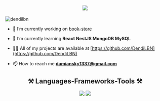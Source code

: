 
<h1 align="center">
    <img src="https://readme-typing-svg.herokuapp.com/?font=Righteous&size=35&center=true&vCenter=true&width=500&height=70&duration=4000&lines=Hi+There!+👋;+I'm+Damian+!;" />
</h1>

<p align="left"> <img src="https://komarev.com/ghpvc/?username=dendilbn&label=DendiLBN&color=0e75b6&style=flat" alt="dendilbn" /> </p>

- 🔭 I’m currently working on [book-store](https://github.com/DendiLBN/bookStore)

- 🌱 I’m currently learning **React NestJS MongoDB MySQL**

- 👨‍💻 All of my projects are available at [https://github.com/DendiLBN](https://github.com/DendiLBN)

- 📫 How to reach me **damiansky1337@gmail.com**

<p align="left">
</p>

<h2 align="center">⚒️ Languages-Frameworks-Tools ⚒️</h2>
<div align="center">
    <img src="https://skillicons.dev/icons?i=react,bootstrap,html,css,vscode,github,sass,tailwind,git" />
    <img src="https://skillicons.dev/icons?i=javascript,typescript,firebase,mongodb,nextjs,mysql" /><br>
</div>
